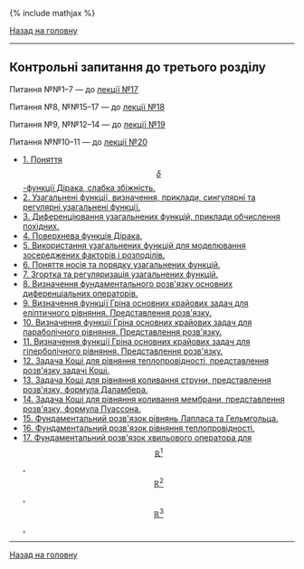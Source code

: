 <!--DEBUG-->

{% include mathjax %}

[Назад на головну](../README.md)

---

## Контрольні запитання до третього розділу

Питання №№1&ndash;7 &mdash; до [лекції №17](lec-17.md)

Питання №8, №№15&ndash;17 &mdash; до [лекції №18](lec-18.md)

Питання №9, №№12&ndash;14 &mdash; до [лекції №19](lec-19.md)

Питання №№10&ndash;11 &mdash; до [лекції №20](lec-20.md)

- [1. Поняття $$\delta$$-функції Дірака, слабка збіжність.](lec-17/#1-поняття-delta-функції-дірака-слабка-збіжність)
- [2. Узагальнені функції, визначення, приклади, сингулярні та регулярні узагальнені функції.](lec-17/#2-узагальнені-функції-визначення-приклади-сингулярні-та-регулярні-узагальнені-функції)
- [3. Диференціювання узагальнених функцій, приклади обчислення похідних.](lec-17/#3-диференціювання-узагальнених-функцій-приклади-обчислення-похідних)
- [4. Поверхнева функція Дірака.](lec-17/#4-поверхнева-функція-дірака)
- [5. Використання узагальнених функцій для моделювання зосереджених факторів і розподілів.](lec-17/#5-використання-узагальнених-функцій-для-моделювання-зосереджених-факторів-і-розподілів)
- [6. Поняття носія та порядку узагальнених функцій.](lec-17/#6-поняття-носія-та-порядку-узагальнених-функцій)
- [7. Згортка та регуляризація узагальнених функцій.](lec-17/#7-згортка-та-регуляризація-узагальнених-функцій)
- [8. Визначення фундаментального розв'язку основних диференціальних операторів.](lec-18/#8-визначення-фундаментального-розвязку-основних-диференціальних-операторів)
- [9. Визначення функції Гріна основних крайових задач для еліптичного рівняння. Представлення розв'язку.](lec-19/#9-визначення-функції-гріна-основних-крайових-задач-для-еліптичного-рівняння-представлення-розвязку)
- [10. Визначення функції Гріна основних крайових задач для параболічного рівняння. Представлення розв'язку.](lec-20/#10-визначення-функції-гріна-основних-крайових-задач-для-параболічного-рівняння-представлення-розвязку) 
- [11. Визначення функції Гріна основних крайових задач для гіперболічного рівняння. Представлення розв'язку.](lec-20/#11-визначення-функції-гріна-основних-крайових-задач-для-гіперболічного-рівняння-представлення-розвязку) 
- [12. Задача Коші для рівняння теплопровідності, представлення розв'язку задачі Коші.](lec-19/#12-задача-коші-для-рівняння-теплопровідності-представлення-розвязку-задачі-коші)
- [13. Задача Коші для рівняння коливання струни, представлення розв'язку, формула Даламбера.](lec-19/#13-задача-коші-для-рівняння-коливання-струни-представлення-розвязку-формула-даламбера)
- [14. Задача Коші для рівняння коливання мембрани, представлення розв'язку, формула Пуассона.](lec-19/#14-задача-коші-для-рівняння-коливання-мембрани-представлення-розвязку-формула-пуассона)
- [15. Фундаментальний розв'язок рівнянь Лапласа та Гельмгольца.](lec-18/#15-фундаментальний-розвязок-рівнянь-лапласа-та-гельмгольца)
- [16. Фундаментальний розв'язок рівняння теплопровідності.](lec-18/#16-фундаментальний-розвязок-рівняння-теплопровідності)
- [17. Фундаментальний розв'язок хвильового оператора для $$\mathbb{R}^1$$, $$\mathbb{R}^2$$, $$\mathbb{R}^3$$.](lec-18/#17-фундаментальний-розвязок-хвильового-оператора-для-$$mathbbr^1$$-$$mathbbr^2$$-$$mathbbr^3$$)

<!--
<a id="18-визначення-гармонічної-функції-та-її-приклади"></a>
### 18. Визначення гармонічної функції та її приклади.

<a id="19-регулярність-на-нескінченності-перетворення-кельвіна-гармонічність-в-нескінченно-віддаленій-точці"></a>
### 19. Регулярність на нескінченності, перетворення Кельвіна гармонічність в нескінченно віддаленій точці.

<a id="20-оператор-лапласа-в-циліндричній-та-сферичній-системах-координат"></a>
### 20. Оператор Лапласа в циліндричній та сферичній системах координат.

<a id="21-інтегральне-представлення-функцій-класу-$$c^2omega$$-та-гармонічних-функцій"></a>
### 21. Інтегральне представлення функцій класу $$C^2(\Omega)$$ та гармонічних функцій.

<a id="22-теорема-про-середнє-значення-гармонічної-функції"></a>
### 22. Теорема про середнє значення гармонічної функції. 

<a id="23-принцип-максимуму-гармонічної-функції-наслідки"></a>
### 23. Принцип максимуму гармонічної функції, наслідки. 

<a id="24-теорема-єдиності-гармонійної-функції-із-граничними-умовами-першого-та-другого-роду"></a>
### 24. Теорема єдиності гармонійної функції із граничними умовами першого та другого роду. 

<a id="25-теорема-єдиності-гармонійної-функції-із-граничними-умовами-третього-роду"></a>
### 25. Теорема єдиності гармонійної функції із граничними умовами третього роду. 

<a id="26-рівняння-для-функцій-бесселя-дійсного-аргументу-функції-бесселя-першого-та-другого-роду-дійсного-аргументу"></a>
### 26. Рівняння для функцій Бесселя дійсного аргументу, функції Бесселя першого та другого роду дійсного аргументу.

<a id="27-властивості-функцій-бесселя-першого-та-другого-роду-дійсного-аргументу"></a>
### 27. Властивості функцій Бесселя першого та другого роду дійсного аргументу.

<a id="28-рівняння-для-функцій-бесселя-уявного-аргументу-функції-бесселя-першого-та-другого-роду-уявного-аргументу"></a>
### 28. Рівняння для функцій Бесселя уявного аргументу, функції Бесселя першого та другого роду уявного аргументу.

<a id="29-властивості-функцій-бесселя-першого-та-другого-роду-уявного-аргументу"></a>
### 29. Властивості функцій Бесселя першого та другого роду уявного аргументу.

<a id="30-методи-побудови-функції-гріна-для-оператора-лапласа-на-прикладі-задачі-діріхле-для-півпростору"></a>
### 30. Методи побудови функції Гріна для оператора Лапласа, на прикладі задачі Діріхле для півпростору.

<a id="31-методи-побудови-функції-гріна-для-оператора-лапласа-на-прикладі-задачі-неймана-для-півпростору"></a>
### 31. Методи побудови функції Гріна для оператора Лапласа, на прикладі задачі Неймана для півпростору.

<a id="32-методи-побудови-функції-гріна-для-оператора-лапласа-на-прикладі-задачі-діріхле-для-кулі"></a>
### 32. Методи побудови функції Гріна для оператора Лапласа, на прикладі задачі Діріхле для кулі.

<a id="33-функція-гріна-першої-та-другої-граничної-задачі-рівняння-теплопровідності-для-півпрямої"></a>
### 33. Функція Гріна першої та другої граничної задачі рівняння теплопровідності для півпрямої.

<a id="34-джерела-виникнення-рівняння-гельмгольца"></a>
### 34. Джерела виникнення рівняння Гельмгольца. 

<a id="35-приклади-неєдиності-розвязку-внутрішньої-граничних-задач-рівняння-гельмгольца-природа-неєдиності"></a>
### 35. Приклади неєдиності розв'язку внутрішньої граничних задач рівняння Гельмгольца, природа неєдиності.

<a id="36-приклади-неєдиності-розвязку-зовнішньої-граничних-задач-рівняння-гельмгольца-природа-неєдиності-умови-зомерфельда"></a>
### 36. Приклади неєдиності розв'язку зовнішньої граничних задач рівняння Гельмгольца, природа неєдиності, умови Зомерфельда.

<a id="37-визначення-потенціалів-для-оператора-лапласа-та-гельмгольца"></a>
### 37. Визначення потенціалів для оператора Лапласа та Гельмгольца. 

<a id="38-регулярність-на-нескінченності-перетворення-кельвіна"></a>
### 38. Регулярність на нескінченності, перетворення Кельвіна. 

<a id="39-теорема-про-властивості-перших-похідних-потенціалу-обєму-теорема"></a>
### 39. Теорема про властивості перших похідних потенціалу об'єму, теорема.

<a id="40-теорема-про-другі-похідні-потенціалу-обєму"></a>
### 40. Теорема про другі похідні потенціалу об'єму. 

<a id="41-поняття-поверхні-ляпунова-теорема-про-існування-сфери-ляпунова"></a>
### 41. Поняття поверхні Ляпунова, теорема про існування сфери Ляпунова. 

<a id="42-локальна-система-координат-для-поверхні-ляпунова-оцінка-$$cosny-y---x$$"></a>
### 42. Локальна система координат для поверхні Ляпунова, оцінка $$\cos(n(y), y - x)$$. 

<a id="43-тілесний-кут-спостереження-поверхні-з-точки-простору-лема-про-обчислення-тілесного-кута"></a>
### 43. Тілесний кут спостереження поверхні з точки простору, лема про обчислення тілесного кута.

<a id="44-потенціал-подвійного-шару-на-поверхні-ляпунова-властивості-прямого-значення-потенціалу-подвійного-шару"></a>
### 44. Потенціал подвійного шару на поверхні Ляпунова, властивості прямого значення потенціалу подвійного шару.

<a id="45-інтеграл-гауса-його-значення-в-різних-точках-простору"></a>
### 45. Інтеграл Гауса, його значення в різних точках простору. 

<a id="46-теорема-про-граничні-значення-потенціалу-подвійного-шару"></a>
### 46. Теорема про граничні значення потенціалу подвійного шару.

<a id="47-прямі-значення-нормальної-похідної-потенціалу"></a>
### 47. Прямі значення нормальної похідної потенціалу 

<a id="48-теорема-про-граничні-значення-правильної-нормальної-похідної-потенціалу-простого-шару"></a>
### 48. Теорема про граничні значення правильної нормальної похідної потенціалу простого шару.

<a id="49-інтегральні-рівняння-для-внутрішньої-задачі-діріхле-та-зовнішньої-задачі-неймана-рівняння-лапласа-теореми-існування-розвязку"></a>
### 49. Інтегральні рівняння для внутрішньої задачі Діріхле та зовнішньої задачі Неймана рівняння Лапласа. Теореми існування розв'язку. 

<a id="50-інтегральні-рівняння-для-зовнішньої-задачі-діріхле-та-внутрішньої-задачі-неймана-рівняння-лапласа-теореми-існування-розвязку"></a>
### 50. Інтегральні рівняння для зовнішньої задачі Діріхле та внутрішньої задачі Неймана рівняння Лапласа. Теореми існування розв'язку. 

<a id="51-граничні-інтегральні-рівняння-для-крайової-задачі-з-граничними-умовами-третього-роду"></a>
### 51. Граничні інтегральні рівняння для крайової задачі з граничними умовами третього роду.

<a id="52-інтегральні-рівняння-для-першої-та-другої-граничних-задач-рівняння-гельмгольца"></a>
### 52. Інтегральні рівняння для першої та другої граничних задач рівняння Гельмгольца.

<a id="53-теорема-про-існування-розвязку-граничних-задач-для-рівняння-гельмгольца"></a>
### 53. Теорема про існування розв'язку граничних задач для рівняння Гельмгольца.

<a id="54-теорема-единості-гармонічної-функції-для-задачі-неймана-у-двовимірному-просторі"></a>
### 54. Теорема единості гармонічної функції для задачі Неймана у двовимірному просторі.

<a id="55-граничні-інтегральні-рівняння-для-задач-діріхле-та-неймана-у-двовимірному-випадку"></a>
### 55. Граничні інтегральні рівняння для задач Діріхле та Неймана у двовимірному випадку.

<a id="56-визначення-основних-теплових-потенціалів"></a>
### 56. Визначення основних теплових потенціалів.

<a id="57-теорема-про-граничні-значення-теплового-потенціалу-подвійного-шару"></a>
### 57. Теорема про граничні значення теплового потенціалу подвійного шару.

<a id="58-теорема-про-граничні-значення-нормальної-похідної-теплового-потенціалу-простого-шару"></a>
### 58. Теорема про граничні значення нормальної похідної теплового потенціалу простого шару.

<a id="59-інтегральні-рівняння-для-основних-граничних-задач-рівняння-теплопровідності"></a>
### 59. Інтегральні рівняння для основних граничних задач рівняння теплопровідності. 
<a id="--"></a>
-->
---

[Назад на головну](../README.md)
